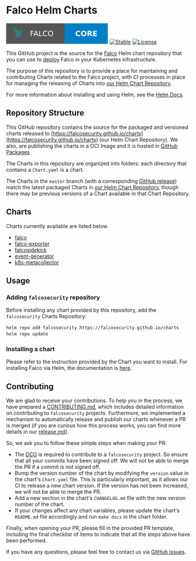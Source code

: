 # Falco Helm Charts

[![Falco Core Repository](https://github.com/falcosecurity/evolution/blob/main/repos/badges/falco-core-blue.svg)](https://github.com/falcosecurity/evolution/blob/main/REPOSITORIES.md#core-scope) [![Stable](https://img.shields.io/badge/status-stable-brightgreen?style=for-the-badge)](https://github.com/falcosecurity/evolution/blob/main/REPOSITORIES.md#stable) [![License](https://img.shields.io/github/license/falcosecurity/charts?style=for-the-badge)](./LICENSE)

This GitHub project is the source for the [Falco](https://github.com/falcosecurity/falco) Helm chart repository that you can use to [deploy](https://falco.org/docs/getting-started/deployment/) Falco in your Kubernetes infrastructure.

The purpose of this repository is to provide a place for maintaining and contributing Charts related to the Falco project, with CI processes in place for managing the releasing of Charts into [our Helm Chart Repository]((https://falcosecurity.github.io/charts)).

For more information about installing and using Helm, see the
[Helm Docs](https://helm.sh/docs/).

## Repository Structure

This GitHub repository contains the source for the packaged and versioned charts released to [https://falcosecurity.github.io/charts](https://falcosecurity.github.io/charts) (our Helm Chart Repository).
We also, are publishing the charts in a OCI Image and it is hosted in [GitHub Packages](https://github.com/orgs/falcosecurity/packages?repo_name=charts)

The Charts in this repository are organized into folders: each directory that contains a `Chart.yaml` is a chart.

The Charts in the `master` branch (with a corresponding [GitHub release](https://github.com/falcosecurity/charts/releases)) match the latest packaged Charts in [our Helm Chart Repository]((https://falcosecurity.github.io/charts)), though there may be previous versions of a Chart available in that Chart Repository.

## Charts

Charts currently available are listed below.

- [falco](./charts/falco)
- [falco-exporter](./charts/falco-exporter)
- [falcosidekick](./charts/falcosidekick)
- [event-generator](./charts/event-generator)
- [k8s-metacollector](./charts/k8s-metacollector)

## Usage

### Adding `falcosecurity` repository

Before installing any chart provided by this repository, add the `falcosecurity` Charts Repository:

```bash
helm repo add falcosecurity https://falcosecurity.github.io/charts
helm repo update
```

### Installing a chart

Please refer to the instruction provided by the Chart you want to install. For installing Falco via Helm, the documentation is [here](https://github.com/falcosecurity/charts/tree/master/charts/falco#adding-falcosecurity-repository).

## Contributing

We are glad to receive your contributions. To help you in the process, we have prepared a [CONTRIBUTING.md](https://github.com/falcosecurity/.github/blob/master/CONTRIBUTING.md), which includes detailed information on contributing to `falcosecurity` projects. Furthermore, we implemented a mechanism to automatically release and publish our charts whenever a PR is merged (if you are curious how this process works, you can find more details in our [release.md](release.md)).

So, we ask you to follow these simple steps when making your PR:

- The [DCO](https://github.com/falcosecurity/.github/blob/master/CONTRIBUTING.md#developer-certificate-of-origin) is required to contribute to a `falcosecurity` project. So ensure that all your commits have been signed off. We will not be able to merge the PR if a commit is not signed off.
- Bump the version number of the chart by modifying the `version` value in the chart's `Chart.yaml` file. This is particularly important, as it allows our CI to release a new chart version. If the version has not been increased, we will not be able to merge the PR.
- Add a new section in the chart's `CHANGELOG.md` file with the new version number of the chart.
- If your changes affect any chart variables, please update the chart's `README.md` file accordingly and run `make docs` in the chart folder.

Finally, when opening your PR, please fill in the provided PR template, including the final checklist of items to indicate that all the steps above have been performed.

If you have any questions, please feel free to contact us via [GitHub issues](https://github.com/falcosecurity/charts/issues).
